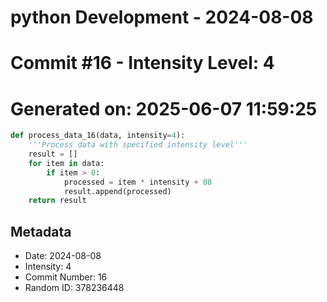 ﻿# python Development - 2024-08-08
# Commit #16 - Intensity Level: 4
# Generated on: 2025-06-07 11:59:25
```python
def process_data_16(data, intensity=4):
    '''Process data with specified intensity level'''
    result = []
    for item in data:
        if item > 0:
            processed = item * intensity + 88
            result.append(processed)
    return result
```
## Metadata
- Date: 2024-08-08
- Intensity: 4
- Commit Number: 16
- Random ID: 378236448
